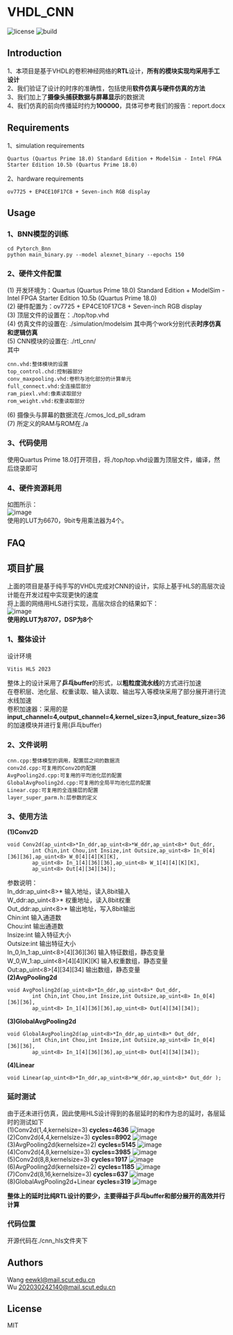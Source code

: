 

# VHDL_CNN
![license](https://img.shields.io/badge/license-MIT-blue)
![build](https://img.shields.io/badge/build-passing-yellowgreen)

## Introduction 
1、本项目是基于VHDL的卷积神经网络的**RTL**设计，**所有的模块实现均采用手工设计**  
2、我们验证了设计的时序的准确性，包括使用**软件仿真与硬件仿真的方法**  
3、我们加上了**摄像头捕获数据与屏幕显示**的数据流  
4、我们仿真的前向传播延时约为**100000**，具体可参考我们的报告：report.docx

## Requirements
1、simulation requirements
```
Quartus (Quartus Prime 18.0) Standard Edition + ModelSim - Intel FPGA Starter Edition 10.5b (Quartus Prime 18.0)
```
2、hardware requirements
```
ov7725 + EP4CE10F17C8 + Seven-inch RGB display
```

## Usage  
### 1、BNN模型的训练
```
cd Pytorch_Bnn
python main_binary.py --model alexnet_binary --epochs 150
```
### 2、硬件文件配置
(1) 开发环境为：Quartus (Quartus Prime 18.0) Standard Edition + ModelSim - Intel FPGA Starter Edition 10.5b (Quartus Prime 18.0)  
(2) 硬件配置为：ov7725 + EP4CE10F17C8 + Seven-inch RGB display  
(3) 顶层文件的设置在：./top/top.vhd  
(4) 仿真文件的设置在: ./simulation/modelsim 其中两个work分别代表**时序仿真和逻辑仿真**  
(5) CNN模块的设置在: ./rtl_cnn/  
其中
```
cnn.vhd:整体模块的设置
top_control.chd:控制器部分
conv_maxpooling.vhd:卷积与池化部分的计算单元  
full_connect.vhd:全连接层部分
ram_piexl.vhd:像素读取部分
rom_weight.vhd:权重读取部分  
```
(6) 摄像头与屏幕的数据流在./cmos_lcd_pll_sdram  
(7) 所定义的RAM与ROM在./a  
### 3、代码使用
使用Quartus Prime 18.0打开项目，将./top/top.vhd设置为顶层文件，编译，然后烧录即可  
### 4、硬件资源耗用
如图所示：  
![image](https://github.com/Wangkkklll/VHDL_CNN/assets/71534709/4825a9ac-8ad3-455a-9650-7258945259f2)  
使用的LUT为6670，9bit专用乘法器为4个。

## FAQ 
## 项目扩展
上面的项目是基于纯手写的VHDL完成对CNN的设计，实际上基于HLS的高层次设计能在开发过程中实现更快的速度  
将上面的网络用HLS进行实现，高层次综合的结果如下：  
![image](https://github.com/Wangkkklll/VHDL_CNN/assets/71534709/d360076d-28d7-4cba-aaa3-8f0dcecdc268)  
**使用的LUT为8707，DSP为8个**  
### 1、整体设计
设计环境  
```
Vitis HLS 2023
```
  
整体上的设计采用了**乒乓buffer**的形式，以**粗粒度流水线**的方式进行加速  
在卷积层、池化层、权重读取、输入读取、输出写入等模块采用了部分展开进行流水线加速  
卷积加速器：采用的是**input_channel=4,output_channel=4,kernel_size=3,input_feature_size=36**的加速模块并进行复用(乒乓buffer)  
### 2、文件说明
```
cnn.cpp:整体模型的调用，配置层之间的数据流
conv2d.cpp:可复用的Conv2D的配置
AvgPooling2d.cpp:可复用的平均池化层的配置
GlobalAvgPooling2d.cpp:可复用的全局平均池化层的配置
Linear.cpp:可复用的全连接层的配置
layer_super_parm.h:层参数的定义
```
### 3、使用方法
**(1)Conv2D**
```
void Conv2d(ap_uint<8>*In_ddr,ap_uint<8>*W_ddr,ap_uint<8>* Out_ddr,
		int Chin,int Chou,int Insize,int Outsize,ap_uint<8> In_0[4][36][36],ap_uint<8> W_0[4][4][K][K],
		ap_uint<8> In_1[4][36][36],ap_uint<8> W_1[4][4][K][K],
		ap_uint<8> Out[4][34][34]);
```
参数说明：  
In_ddr:ap_uint<8>* 输入地址，读入8bit输入  
W_ddr:ap_uint<8>* 权重地址，读入8bit权重  
Out_ddr:ap_uint<8>* 输出地址，写入8bit输出  
Chin:int 输入通道数  
Chou:int 输出通道数  
Insize:int 输入特征大小  
Outsize:int 输出特征大小  
In_0,In_1:ap_uint<8>[4][36][36] 输入特征数组，静态变量  
W_0,W_1:ap_uint<8>[4][4][K][K] 输入权重数组，静态变量  
Out:ap_uint<8>[4][34][34] 输出数组，静态变量  
**(2)AvgPooling2d**  
```
void AvgPooling2d(ap_uint<8>*In_ddr,ap_uint<8>* Out_ddr,
		int Chin,int Chou,int Insize,int Outsize,ap_uint<8> In_0[4][36][36],
		ap_uint<8> In_1[4][36][36],ap_uint<8> Out[4][34][34]);
```
**(3)GlobalAvgPooling2d**  
```
void GlobalAvgPooling2d(ap_uint<8>*In_ddr,ap_uint<8>* Out_ddr,
		int Chin,int Chou,int Insize,int Outsize,ap_uint<8> In_0[4][36][36],
		ap_uint<8> In_1[4][36][36],ap_uint<8> Out[4][34][34]);
```
**(4)Linear**  
```
void Linear(ap_uint<8>*In_ddr,ap_uint<8>*W_ddr,ap_uint<8>* Out_ddr );
```
### 延时测试
由于还未进行仿真，因此使用HLS设计得到的各层延时的和作为总的延时，各层延时的测试如下  
(1)Conv2d(1,4,kernelsize=3) **cycles=4636**
![image](https://github.com/Wangkkklll/VHDL_CNN/assets/71534709/ca3e4466-3b8a-47aa-99d0-7a3926a0f38f)  
(2)Conv2d(4,4,kernelsize=3) **cycles=8902**
![image](https://github.com/Wangkkklll/VHDL_CNN/assets/71534709/57389504-58d4-4534-8ee5-b38072a7a091)  
(3)AvgPooling2d(kernelsize=2) **cycles=5145**
![image](https://github.com/Wangkkklll/VHDL_CNN/assets/71534709/a355d7d0-d3dd-4bd6-a4b0-8007d766a063)  
(4)Conv2d(4,8,kernelsize=3) **cycles=3985**
![image](https://github.com/Wangkkklll/VHDL_CNN/assets/71534709/3e9994a8-afd2-49c7-afd8-65d4d38a256d)  
(5)Conv2d(8,8,kernelsize=3) **cycles=1917**
![image](https://github.com/Wangkkklll/VHDL_CNN/assets/71534709/31ae7dbf-c1f6-45a1-abfb-f1e764b5b3e8)  
(6)AvgPooling2d(kernelsize=2) **cycles=1185**
![image](https://github.com/Wangkkklll/VHDL_CNN/assets/71534709/aebd1a29-633e-4000-9f55-70a86f3d8e34)  
(7)Conv2d(8,16,kernelsize=3) **cycles=637**
![image](https://github.com/Wangkkklll/VHDL_CNN/assets/71534709/14c2e8ed-8f7c-40d6-b98a-6406f9624b92)  
(8)GlobalAvgPooling2d+Linear **cycles=319**
![image](https://github.com/Wangkkklll/VHDL_CNN/assets/71534709/e7bed1a9-b35d-4e06-8e93-4663cd3b6518)  
  
**整体上的延时比纯RTL设计的要少，主要得益于乒乓buffer和部分展开的高效并行计算**
### 代码位置
开源代码在./cnn_hls文件夹下
## Authors
Wang    eewkl@mail.scut.edu.cn  
Wu      202030242140@mail.scut.edu.cn
## License
MIT
